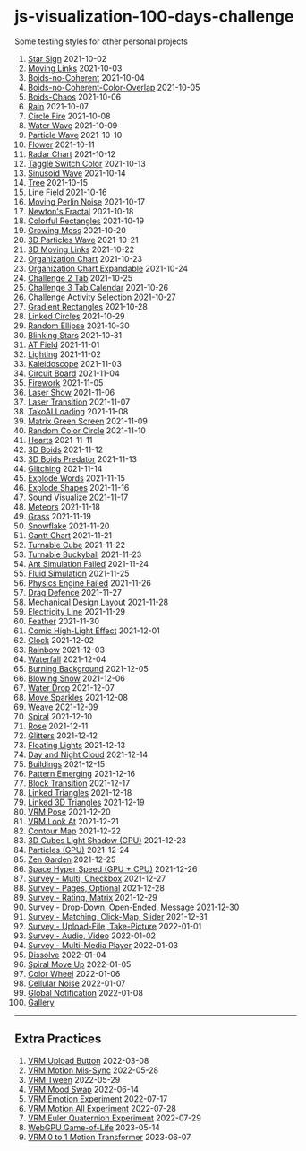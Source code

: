 # js-visualization-100-days-challenge

Some testing styles for other personal projects

1. [Star Sign](https://wei-1.github.io/js-visualization-100-days-challenge/2021-10-02.html) 2021-10-02
1. [Moving Links](https://wei-1.github.io/js-visualization-100-days-challenge/2021-10-03.html) 2021-10-03
1. [Boids-no-Coherent](https://wei-1.github.io/js-visualization-100-days-challenge/2021-10-04.html) 2021-10-04
1. [Boids-no-Coherent-Color-Overlap](https://wei-1.github.io/js-visualization-100-days-challenge/2021-10-05.html) 2021-10-05
1. [Boids-Chaos](https://wei-1.github.io/js-visualization-100-days-challenge/2021-10-06.html) 2021-10-06
1. [Rain](https://wei-1.github.io/js-visualization-100-days-challenge/2021-10-07.html) 2021-10-07
1. [Circle Fire](https://wei-1.github.io/js-visualization-100-days-challenge/2021-10-08.html) 2021-10-08
1. [Water Wave](https://wei-1.github.io/js-visualization-100-days-challenge/2021-10-09.html) 2021-10-09
1. [Particle Wave](https://wei-1.github.io/js-visualization-100-days-challenge/2021-10-10.html) 2021-10-10
1. [Flower](https://wei-1.github.io/js-visualization-100-days-challenge/2021-10-11.html) 2021-10-11
1. [Radar Chart](https://wei-1.github.io/js-visualization-100-days-challenge/2021-10-12.html) 2021-10-12
1. [Taggle Switch Color](https://wei-1.github.io/js-visualization-100-days-challenge/2021-10-13.html) 2021-10-13
1. [Sinusoid Wave](https://wei-1.github.io/js-visualization-100-days-challenge/2021-10-14.html) 2021-10-14
1. [Tree](https://wei-1.github.io/js-visualization-100-days-challenge/2021-10-15.html) 2021-10-15
1. [Line Field](https://wei-1.github.io/js-visualization-100-days-challenge/2021-10-16.html) 2021-10-16
1. [Moving Perlin Noise](https://wei-1.github.io/js-visualization-100-days-challenge/2021-10-17.html) 2021-10-17
1. [Newton's Fractal](https://wei-1.github.io/js-visualization-100-days-challenge/2021-10-18.html) 2021-10-18
1. [Colorful Rectangles](https://wei-1.github.io/js-visualization-100-days-challenge/2021-10-19.html) 2021-10-19
1. [Growing Moss](https://wei-1.github.io/js-visualization-100-days-challenge/2021-10-20.html) 2021-10-20
1. [3D Particles Wave](https://wei-1.github.io/js-visualization-100-days-challenge/2021-10-21.html) 2021-10-21
1. [3D Moving Links](https://wei-1.github.io/js-visualization-100-days-challenge/2021-10-22.html) 2021-10-22
1. [Organization Chart](https://wei-1.github.io/js-visualization-100-days-challenge/2021-10-23.html) 2021-10-23
1. [Organization Chart Expandable](https://wei-1.github.io/js-visualization-100-days-challenge/2021-10-24.html) 2021-10-24
1. [Challenge 2 Tab](https://wei-1.github.io/js-visualization-100-days-challenge/2021-10-25.html) 2021-10-25
1. [Challenge 3 Tab Calendar](https://wei-1.github.io/js-visualization-100-days-challenge/2021-10-26.html) 2021-10-26
1. [Challenge Activity Selection](https://wei-1.github.io/js-visualization-100-days-challenge/2021-10-27.html) 2021-10-27
1. [Gradient Rectangles](https://wei-1.github.io/js-visualization-100-days-challenge/2021-10-28.html) 2021-10-28
1. [Linked Circles](https://wei-1.github.io/js-visualization-100-days-challenge/2021-10-29.html) 2021-10-29
1. [Random Ellipse](https://wei-1.github.io/js-visualization-100-days-challenge/2021-10-30.html) 2021-10-30
1. [Blinking Stars](https://wei-1.github.io/js-visualization-100-days-challenge/2021-10-31.html) 2021-10-31
1. [AT Field](https://wei-1.github.io/js-visualization-100-days-challenge/2021-11-01.html) 2021-11-01
1. [Lighting](https://wei-1.github.io/js-visualization-100-days-challenge/2021-11-02.html) 2021-11-02
1. [Kaleidoscope](https://wei-1.github.io/js-visualization-100-days-challenge/2021-11-03.html) 2021-11-03
1. [Circuit Board](https://wei-1.github.io/js-visualization-100-days-challenge/2021-11-04.html) 2021-11-04
1. [Firework](https://wei-1.github.io/js-visualization-100-days-challenge/2021-11-05.html) 2021-11-05
1. [Laser Show](https://wei-1.github.io/js-visualization-100-days-challenge/2021-11-06.html) 2021-11-06
1. [Laser Transition](https://wei-1.github.io/js-visualization-100-days-challenge/2021-11-07.html) 2021-11-07
1. [TakoAI Loading](https://wei-1.github.io/js-visualization-100-days-challenge/2021-11-08.html) 2021-11-08
1. [Matrix Green Screen](https://wei-1.github.io/js-visualization-100-days-challenge/2021-11-09.html) 2021-11-09
1. [Random Color Circle](https://wei-1.github.io/js-visualization-100-days-challenge/2021-11-10.html) 2021-11-10
1. [Hearts](https://wei-1.github.io/js-visualization-100-days-challenge/2021-11-11.html) 2021-11-11
1. [3D Boids](https://wei-1.github.io/js-visualization-100-days-challenge/2021-11-12.html) 2021-11-12
1. [3D Boids Predator](https://wei-1.github.io/js-visualization-100-days-challenge/2021-11-13.html) 2021-11-13
1. [Glitching](https://wei-1.github.io/js-visualization-100-days-challenge/2021-11-14.html) 2021-11-14
1. [Explode Words](https://wei-1.github.io/js-visualization-100-days-challenge/2021-11-15.html) 2021-11-15
1. [Explode Shapes](https://wei-1.github.io/js-visualization-100-days-challenge/2021-11-16.html) 2021-11-16
1. [Sound Visualize](https://wei-1.github.io/js-visualization-100-days-challenge/2021-11-17.html) 2021-11-17
1. [Meteors](https://wei-1.github.io/js-visualization-100-days-challenge/2021-11-18.html) 2021-11-18
1. [Grass](https://wei-1.github.io/js-visualization-100-days-challenge/2021-11-19.html) 2021-11-19
1. [Snowflake](https://wei-1.github.io/js-visualization-100-days-challenge/2021-11-20.html) 2021-11-20
1. [Gantt Chart](https://wei-1.github.io/js-visualization-100-days-challenge/2021-11-21.html) 2021-11-21
1. [Turnable Cube](https://wei-1.github.io/js-visualization-100-days-challenge/2021-11-22.html) 2021-11-22
1. [Turnable Buckyball](https://wei-1.github.io/js-visualization-100-days-challenge/2021-11-23.html) 2021-11-23
1. [Ant Simulation Failed](https://wei-1.github.io/js-visualization-100-days-challenge/2021-11-24.html) 2021-11-24
1. [Fluid Simulation](https://wei-1.github.io/js-visualization-100-days-challenge/2021-11-25.html) 2021-11-25
1. [Physics Engine Failed](https://wei-1.github.io/js-visualization-100-days-challenge/2021-11-26.html) 2021-11-26
1. [Drag Defence](https://wei-1.github.io/js-visualization-100-days-challenge/2021-11-27.html) 2021-11-27
1. [Mechanical Design Layout](https://wei-1.github.io/js-visualization-100-days-challenge/2021-11-28.html) 2021-11-28
1. [Electricity Line](https://wei-1.github.io/js-visualization-100-days-challenge/2021-11-29.html) 2021-11-29
1. [Feather](https://wei-1.github.io/js-visualization-100-days-challenge/2021-11-30.html) 2021-11-30
1. [Comic High-Light Effect](https://wei-1.github.io/js-visualization-100-days-challenge/2021-12-01.html) 2021-12-01
1. [Clock](https://wei-1.github.io/js-visualization-100-days-challenge/2021-12-02.html) 2021-12-02
1. [Rainbow](https://wei-1.github.io/js-visualization-100-days-challenge/2021-12-03.html) 2021-12-03
1. [Waterfall](https://wei-1.github.io/js-visualization-100-days-challenge/2021-12-04.html) 2021-12-04
1. [Burning Background](https://wei-1.github.io/js-visualization-100-days-challenge/2021-12-05.html) 2021-12-05
1. [Blowing Snow](https://wei-1.github.io/js-visualization-100-days-challenge/2021-12-06.html) 2021-12-06
1. [Water Drop](https://wei-1.github.io/js-visualization-100-days-challenge/2021-12-07.html) 2021-12-07
1. [Move Sparkles](https://wei-1.github.io/js-visualization-100-days-challenge/2021-12-08.html) 2021-12-08
1. [Weave](https://wei-1.github.io/js-visualization-100-days-challenge/2021-12-09.html) 2021-12-09
1. [Spiral](https://wei-1.github.io/js-visualization-100-days-challenge/2021-12-10.html) 2021-12-10
1. [Rose](https://wei-1.github.io/js-visualization-100-days-challenge/2021-12-11.html) 2021-12-11
1. [Glitters](https://wei-1.github.io/js-visualization-100-days-challenge/2021-12-12.html) 2021-12-12
1. [Floating Lights](https://wei-1.github.io/js-visualization-100-days-challenge/2021-12-13.html) 2021-12-13
1. [Day and Night Cloud](https://wei-1.github.io/js-visualization-100-days-challenge/2021-12-14.html) 2021-12-14
1. [Buildings](https://wei-1.github.io/js-visualization-100-days-challenge/2021-12-15.html) 2021-12-15
1. [Pattern Emerging](https://wei-1.github.io/js-visualization-100-days-challenge/2021-12-16.html) 2021-12-16
1. [Block Transition](https://wei-1.github.io/js-visualization-100-days-challenge/2021-12-17.html) 2021-12-17
1. [Linked Triangles](https://wei-1.github.io/js-visualization-100-days-challenge/2021-12-18.html) 2021-12-18
1. [Linked 3D Triangles](https://wei-1.github.io/js-visualization-100-days-challenge/2021-12-19.html) 2021-12-19
1. [VRM Pose](https://wei-1.github.io/js-visualization-100-days-challenge/2021-12-20.html) 2021-12-20
1. [VRM Look At](https://wei-1.github.io/js-visualization-100-days-challenge/2021-12-21.html) 2021-12-21
1. [Contour Map](https://wei-1.github.io/js-visualization-100-days-challenge/2021-12-22.html) 2021-12-22
1. [3D Cubes Light Shadow (GPU)](https://wei-1.github.io/js-visualization-100-days-challenge/2021-12-23.html) 2021-12-23
1. [Particles (GPU)](https://wei-1.github.io/js-visualization-100-days-challenge/2021-12-24.html) 2021-12-24
1. [Zen Garden](https://wei-1.github.io/js-visualization-100-days-challenge/2021-12-25.html) 2021-12-25
1. [Space Hyper Speed (GPU + CPU)](https://wei-1.github.io/js-visualization-100-days-challenge/2021-12-26.html) 2021-12-26
1. [Survey - Multi, Checkbox](https://wei-1.github.io/js-visualization-100-days-challenge/2021-12-27.html) 2021-12-27
1. [Survey - Pages, Optional](https://wei-1.github.io/js-visualization-100-days-challenge/2021-12-28.html) 2021-12-28
1. [Survey - Rating, Matrix](https://wei-1.github.io/js-visualization-100-days-challenge/2021-12-29.html) 2021-12-29
1. [Survey - Drop-Down, Open-Ended, Message](https://wei-1.github.io/js-visualization-100-days-challenge/2021-12-30.html) 2021-12-30
1. [Survey - Matching, Click-Map, Slider](https://wei-1.github.io/js-visualization-100-days-challenge/2021-12-31.html) 2021-12-31
1. [Survey - Upload-File, Take-Picture](https://wei-1.github.io/js-visualization-100-days-challenge/2022-01-01.html) 2022-01-01
1. [Survey - Audio, Video](https://wei-1.github.io/js-visualization-100-days-challenge/2022-01-02.html) 2022-01-02
1. [Survey - Multi-Media Player](https://wei-1.github.io/js-visualization-100-days-challenge/2022-01-03.html) 2022-01-03
1. [Dissolve](https://wei-1.github.io/js-visualization-100-days-challenge/2022-01-04.html) 2022-01-04
1. [Spiral Move Up](https://wei-1.github.io/js-visualization-100-days-challenge/2022-01-05.html) 2022-01-05
1. [Color Wheel](https://wei-1.github.io/js-visualization-100-days-challenge/2022-01-06.html) 2022-01-06
1. [Cellular Noise](https://wei-1.github.io/js-visualization-100-days-challenge/2022-01-07.html) 2022-01-07
1. [Global Notification](https://wei-1.github.io/js-visualization-100-days-challenge/2022-01-08.html) 2022-01-08
1. [Gallery](https://wei-1.github.io/js-visualization-100-days-challenge/)


----

## Extra Practices

1. [VRM Upload Button](https://wei-1.github.io/js-visualization-100-days-challenge/2022-03-08.html) 2022-03-08
1. [VRM Motion Mis-Sync](https://wei-1.github.io/js-visualization-100-days-challenge/2022-05-28.html) 2022-05-28
1. [VRM Tween](https://wei-1.github.io/js-visualization-100-days-challenge/2022-05-29.html) 2022-05-29
1. [VRM Mood Swap](https://wei-1.github.io/js-visualization-100-days-challenge/2022-06-14.html) 2022-06-14
1. [VRM Emotion Experiment](https://wei-1.github.io/js-visualization-100-days-challenge/2022-07-17.html) 2022-07-17
1. [VRM Motion All Experiment](https://wei-1.github.io/js-visualization-100-days-challenge/2022-07-28.html) 2022-07-28
1. [VRM Euler Quaternion Experiment](https://wei-1.github.io/js-visualization-100-days-challenge/2022-07-29.html) 2022-07-29
1. [WebGPU Game-of-Life](https://wei-1.github.io/js-visualization-100-days-challenge/2023-05-14.html) 2023-05-14
1. [VRM 0 to 1 Motion Transformer](https://wei-1.github.io/js-visualization-100-days-challenge/2023-06-07.html) 2023-06-07
